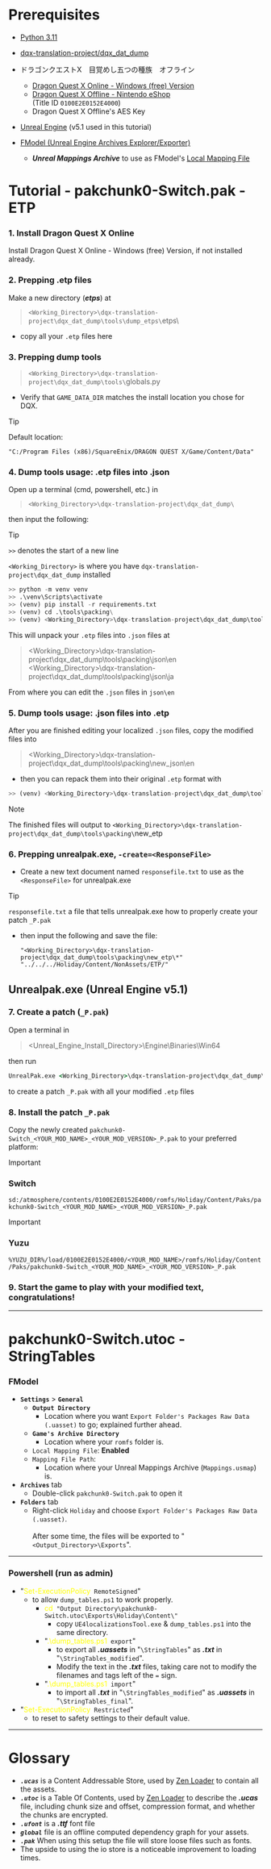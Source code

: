 # Prerequisites
- [Python 3.11](https://www.python.org/downloads/release/python-3110/)
- [dqx-translation-project/dqx_dat_dump](https://github.com/dqx-translation-project/dqx_dat_dump)
- ドラゴンクエストX　目覚めし五つの種族　オフライン
  - [Dragon Quest X Online - Windows (free) Version](https://hiroba.dqx.jp/sc/public/playguide/wintrial_1/)
  - [Dragon Quest X Offline - Nintendo eShop](https://store-jp.nintendo.com/list/software/70010000042357.html)<br>(Title ID `0100E2E0152E4000`)
  - Dragon Quest X Offline's AES Key

- [Unreal Engine](https://www.unrealengine.com/en-US/download) (v5.1 used in this tutorial)
- [FModel (Unreal Engine Archives Explorer/Exporter)](https://github.com/4sval/FModel)
  - ***Unreal Mappings Archive*** to use as FModel's [Local Mapping File](https://github.com/OutTheShade/Unreal-Mappings-Archive/blob/main/Dragon%20Quest%20X%20Offline/Demo/Mappings.usmap)

# Tutorial - pakchunk0-Switch.pak - ETP
### 1. Install Dragon Quest X Online
Install Dragon Quest X Online - Windows (free) Version, if not installed already.

### 2. Prepping .etp files
Make a new directory (***etps***) at
  > `<Working_Directory>\dqx-translation-project\dqx_dat_dump\tools\dump_etps\`etps\

- copy all your `.etp` files here 

### 3. Prepping dump tools
> `<Working_Directory>\dqx-translation-project\dqx_dat_dump\tools\`globals.py 
- Verify that `GAME_DATA_DIR` matches the install location you chose for DQX.
> [!TIP]
> Default location:
> 
> `"C:/Program Files (x86)/SquareEnix/DRAGON QUEST X/Game/Content/Data"`

### 4. Dump tools usage: .etp files into .json
Open up a terminal (cmd, powershell, etc.) in
  > `<Working_Directory>\dqx-translation-project\dqx_dat_dump\`
  
  then input the following:
  > [!TIP]
  > `>>` denotes the start of a new line
> >
  > `<Working_Directory>` is where you have `dqx-translation-project\dqx_dat_dump` installed
  ```python
  >> python -m venv venv
  >> .\venv\Scripts\activate
  >> (venv) pip install -r requirements.txt
  >> (venv) cd .\tools\packing\
  >> (venv) <Working_Directory>\dqx-translation-project\dqx_dat_dump\tools\packing> python .\unpack_etp.py -a
  ```
  This will unpack your `.etp` files into `.json` files at
  > <Working_Directory>\dqx-translation-project\dqx_dat_dump\tools\packing\json\en
  > <Working_Directory>\dqx-translation-project\dqx_dat_dump\tools\packing\json\ja
  
  From where you can edit the `.json` files in `json\en`

### 5. Dump tools usage: .json files into .etp
After you are finished editing your localized `.json` files, copy the modified files into
  > <Working_Directory>\dqx-translation-project\dqx_dat_dump\tools\packing\new_json\en
  - then you can repack them into their original `.etp` format with
  ```python
  >> (venv) <Working_Directory>\dqx-translation-project\dqx_dat_dump\tools\packing> python .\pack_etp.py -a
  ```
  > [!NOTE]
  > The finished files will output to `<Working_Directory>\dqx-translation-project\dqx_dat_dump\tools\packing\`new_etp

### 6. Prepping unrealpak.exe, `-create=<ResponseFile>`
- Create a new text document named `responsefile.txt` to use as the `<ResponseFile>` for unrealpak.exe
> [!TIP]
> `responsefile.txt` a file that tells unrealpak.exe how to properly create your patch `_P.pak`
- then input the following and save the file:
    ```
    "<Working_Directory>\dqx-translation-project\dqx_dat_dump\tools\packing\new_etp\*" "../../../Holiday/Content/NonAssets/ETP/"
    ```

## Unrealpak.exe (Unreal Engine v5.1)
### 7. Create a patch (`_P.pak`)
Open a terminal in
> <Unreal_Engine_Install_Directory>\Engine\Binaries\Win64

then run
```cmd
UnrealPak.exe <Working_Directory>\dqx-translation-project\dqx_dat_dump\tools\packing\pakchunk0-Switch_<YOUR_MOD_NAME>_<YOUR_MOD_VERSION>_P.pak -Create=<Working_Directory>\dqx-translation-project\dqx_dat_dump\tools\packing\responsefile.txt
```
to create a patch `_P.pak` with all your modified `.etp` files

### 8. Install the patch `_P.pak`
Copy the newly created `pakchunk0-Switch_<YOUR_MOD_NAME>_<YOUR_MOD_VERSION>_P.pak` to your preferred platform:

>[!IMPORTANT]
> ### Switch
> `sd:/atmosphere/contents/0100E2E0152E4000/romfs/Holiday/Content/Paks/pakchunk0-Switch_<YOUR_MOD_NAME>_<YOUR_MOD_VERSION>_P.pak`

> [!IMPORTANT]
> ### Yuzu
> `%YUZU_DIR%/load/0100E2E0152E4000/<YOUR_MOD_NAME>/romfs/Holiday/Content/Paks/pakchunk0-Switch_<YOUR_MOD_NAME>_<YOUR_MOD_VERSION>_P.pak`

### 9. Start the game to play with your modified text, congratulations!

*****
# pakchunk0-Switch.utoc - StringTables
### FModel
- **`Settings`** > **`General`**
  - **`Output Directory`**<br>
    - Location where you want `Export Folder's Packages Raw Data (.uasset)` to go; explained further ahead.
  - **`Game's Archive Directory`**<br>
    - Location where your `romfs` folder is.
  - `Local Mapping File`: **Enabled**
  - `Mapping File Path`:
    - Location where your Unreal Mappings Archive (`Mappings.usmap`) is.
- **`Archives`** tab
  - Double-click `pakchunk0-Switch.pak` to open it
- **`Folders`** tab
  - Right-click `Holiday` and choose `Export Folder's Packages Raw Data (.uasset)`.<br><br>After some time, the files will be exported to "`<Output_Directory>\Exports`".
*****
### Powershell (run as admin)
  - "<span style="color: yellow">Set-ExecutionPolicy</span>` RemoteSigned`"
      - to allow `dump_tables.ps1` to work properly.
          - <span style="color: yellow">cd</span>` "Output Directory\pakchunk0-Switch.utoc\Exports\Holiday\Content\"`
              - copy `UE4localizationsTool.exe` & `dump_tables.ps1` into the same directory.
          - "<span style="color: yellow">.\dump_tables.ps1</span>` export`"
              - to export all ***.uassets*** in "`\StringTables`" as ***.txt*** in "`\StringTables_modified`".
              - Modify the text in the ***.txt*** files, taking care not to modify the filenames and tags left of the `=` sign.
          - "<span style="color: yellow">.\dump_tables.ps1</span>` import`"
              - to import all ***.txt*** in "`\StringTables_modified`" as ***.uassets*** in "`\StringTables_final`".
  - "<span style="color: yellow">Set-ExecutionPolicy</span>` Restricted`"
      - to reset to safety settings to their default value.
*****

# Glossary
- ***`.ucas`*** is a Content Addressable Store, used by [Zen Loader](https://docs.unrealengine.com/5.2/en-US/zen-loader-in-unreal-engine/) to contain all the assets.
- ***`.utoc`*** is a Table Of Contents, used by [Zen Loader](https://docs.unrealengine.com/5.2/en-US/zen-loader-in-unreal-engine/) to describe the ***.ucas*** file, including chunk size and offset, compression format, and whether the chunks are encrypted.
- ***`.ufont`*** is a ***.ttf*** font file
- ***`global`*** file is an offline computed dependency graph for your assets.
- ***`.pak`*** When using this setup the file will store loose files such as fonts.
- The upside to using the io store is a noticeable improvement to loading times.
